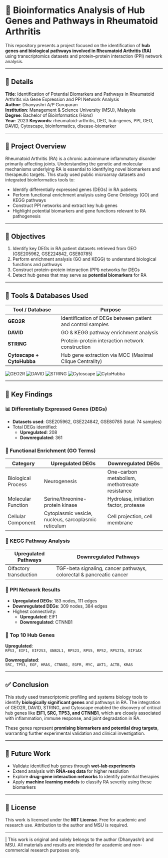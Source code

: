 # 🧬 Bioinformatics Analysis of Hub Genes and Pathways in Rheumatoid Arthritis

This repository presents a project focused on the identification of **hub genes and biological pathways involved in Rheumatoid Arthritis (RA)** using transcriptomics datasets and protein–protein interaction (PPI) network analysis.

---

## 📁 Details

**Title**: Identification of Potential Biomarkers and Pathways in Rheumatoid Arthritis via Gene Expression and PPI Network Analysis  
**Author**: Dhanyashri A/P Guruparan  
**Institution**: Management & Science University (MSU), Malaysia  
**Degree**: Bachelor of Bioinformatics (Hons)  
**Year**: 2023
**Keywords**: rheumatoid-arthritis, DEG, hub-genes, PPI, GEO, DAVID, Cytoscape, bioinformatics, disease-biomarker

---

## 📌 Project Overview

Rheumatoid Arthritis (RA) is a chronic autoimmune inflammatory disorder primarily affecting joints. Understanding the genetic and molecular mechanisms underlying RA is essential to identifying novel biomarkers and therapeutic targets. This study used public microarray datasets and integrated bioinformatics tools to:

- Identify differentially expressed genes (DEGs) in RA patients
- Perform functional enrichment analysis using Gene Ontology (GO) and KEGG pathways
- Construct PPI networks and extract key hub genes
- Highlight potential biomarkers and gene functions relevant to RA pathogenesis

---

## 🎯 Objectives

1. Identify key DEGs in RA patient datasets retrieved from GEO (GSE205962, GSE224842, GSE80785)
2. Perform enrichment analysis (GO and KEGG) to understand biological functions and pathways
3. Construct protein–protein interaction (PPI) networks for DEGs
4. Detect hub genes that may serve as **potential biomarkers** for RA

---

## 🧪 Tools & Databases Used

| Tool / Database     | Purpose                                                        |
|----------------------|----------------------------------------------------------------|
| **GEO2R**            | Identification of DEGs between patient and control samples     |
| **DAVID**            | GO & KEGG pathway enrichment analysis                          |
| **STRING**           | Protein–protein interaction network construction               |
| **Cytoscape + CytoHubba** | Hub gene extraction via MCC (Maximal Clique Centrality) |

![GEO2R](https://img.shields.io/badge/GEO2R-DEG%20Analysis-blue)
![DAVID](https://img.shields.io/badge/DAVID-Enrichment-success)
![STRING](https://img.shields.io/badge/STRING-PPI-yellow)
![Cytoscape](https://img.shields.io/badge/Cytoscape-Network-green)
![CytoHubba](https://img.shields.io/badge/CytoHubba-HubGeneFinder-lightgrey)

---

## 🔬 Key Findings

### 📊 Differentially Expressed Genes (DEGs)

- **Datasets used**: GSE205962, GSE224842, GSE80785 (total: 74 samples)
- Total DEGs identified:  
  - **Upregulated**: 208  
  - **Downregulated**: 361

### 🧬 Functional Enrichment (GO Terms)

| Category       | Upregulated DEGs                              | Downregulated DEGs                         |
|----------------|------------------------------------------------|--------------------------------------------|
| Biological Process | Neurogenesis                                | One-carbon metabolism, methotrexate resistance |
| Molecular Function | Serine/threonine-protein kinase             | Hydrolase, initiation factor, protease     |
| Cellular Component | Cytoplasmic vesicle, nucleus, sarcoplasmic reticulum | Cell projection, cell membrane          |

### 🔁 KEGG Pathway Analysis

| Upregulated Pathways           | Downregulated Pathways                        |
|--------------------------------|-----------------------------------------------|
| Olfactory transduction         | TGF-beta signaling, cancer pathways, colorectal & pancreatic cancer |

### 🔗 PPI Network Results

- **Upregulated DEGs**: 183 nodes, 111 edges  
- **Downregulated DEGs**: 309 nodes, 384 edges  
- Highest connectivity:  
  - **Upregulated**: EIF1  
  - **Downregulated**: CTNNB1

### 🔎 Top 10 Hub Genes

**Upregulated**:  
`RPS3, EIF1, EIF2S3, GNB2L1, RPS23, RPS5, RPS2, RPS27A, EIF1AX`

**Downregulated**:  
`SRC, TP53, EGF, HRAS, CTNNB1, EGFR, MYC, AKT1, ACTB, KRAS`

---

## ✅ Conclusion

This study used transcriptomic profiling and systems biology tools to identify **biologically significant genes** and pathways in RA. The integration of GEO2R, DAVID, STRING, and Cytoscape enabled the discovery of critical hub genes like **EIF1, SRC, TP53, and CTNNB1**, which are closely associated with inflammation, immune response, and joint degradation in RA.

These genes represent **promising biomarkers and potential drug targets**, warranting further experimental validation and clinical investigation.

---

## 🔭 Future Work

- Validate identified hub genes through **wet-lab experiments**
- Extend analysis with **RNA-seq data** for higher resolution
- Explore **drug–gene interaction networks** to identify potential therapies
- Apply **machine learning models** to classify RA severity using these biomarkers

---

## 📜 License

This work is licensed under the **MIT License**. Free for academic and research use. Attribution to the author and MSU is required.

---

| This work is original and solely belongs to the author (Dhanyashri) and MSU. All materials and results are intended for academic and non-commercial research purposes only.
